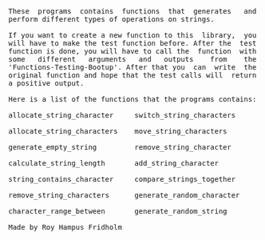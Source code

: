 
<pre>
These  programs  contains  functions  that  generates   and
perform different types of operations on strings.

If you want to create a new function to this  library,  you
will have to make the test function before. After the  test
function is done, you will have to call the  function  with
some   different   arguments   and   outputs    from    the
'Functions-Testing-Bootup'. After that you  can  write  the
original function and hope that the test calls will  return
a positive output.

Here is a list of the functions that the programs contains:

allocate_string_character     switch_string_characters

allocate_string_characters    move_string_characters

generate_empty_string         remove_string_character

calculate_string_length       add_string_character

string_contains_character     compare_strings_together

remove_string_characters      generate_random_character

character_range_between       generate_random_string

Made by Roy Hampus Fridholm
</pre>
